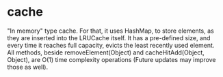 # cache

"In memory" type cache. For that, it uses HashMap, to store elements, as they are inserted into the LRUCache itself.
It has a pre-defined size, and every time it reaches full capacity, evicts the least recently used element.
All methods, beside removeElement(Object) and cacheHitAdd(Object, Object), are O(1) time complexity operations (Future updates may improve those as well).
